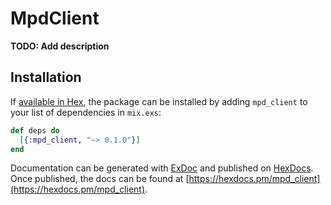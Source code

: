 # MpdClient

**TODO: Add description**

## Installation

If [available in Hex](https://hex.pm/docs/publish), the package can be installed
by adding `mpd_client` to your list of dependencies in `mix.exs`:

```elixir
def deps do
  [{:mpd_client, "~> 0.1.0"}]
end
```

Documentation can be generated with [ExDoc](https://github.com/elixir-lang/ex_doc)
and published on [HexDocs](https://hexdocs.pm). Once published, the docs can
be found at [https://hexdocs.pm/mpd_client](https://hexdocs.pm/mpd_client).

